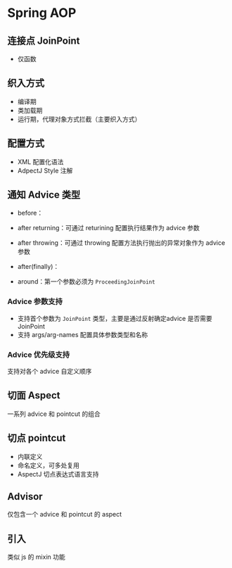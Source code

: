 # Spring AOP

##  连接点 JoinPoint 

- 仅函数

## 织入方式

- 编译期
- 类加载期
- 运行期，代理对象方式拦截（主要织入方式）

## 配置方式

- XML 配置化语法
- AdpectJ Style 注解

## 通知 Advice 类型

- before：

- after returning：可通过 returining 配置执行结果作为 advice 参数

- after throwing：可通过 throwing 配置方法执行抛出的异常对象作为 advice 参数

- after(finally)：

- around：第一个参数必须为 `ProceedingJoinPoint`

### Advice 参数支持

- 支持首个参数为 `JoinPoint` 类型，主要是通过反射确定advice 是否需要 JoinPoint
- 支持 args/arg-names 配置具体参数类型和名称

### Advice 优先级支持

支持对各个 advice 自定义顺序

## 切面 Aspect

一系列 advice 和 pointcut 的组合

## 切点 pointcut

- 内联定义
- 命名定义，可多处复用
- AspectJ 切点表达式语言支持

## Advisor

仅包含一个 advice 和 pointcut 的 aspect

## 引入

类似 js 的 mixin 功能

